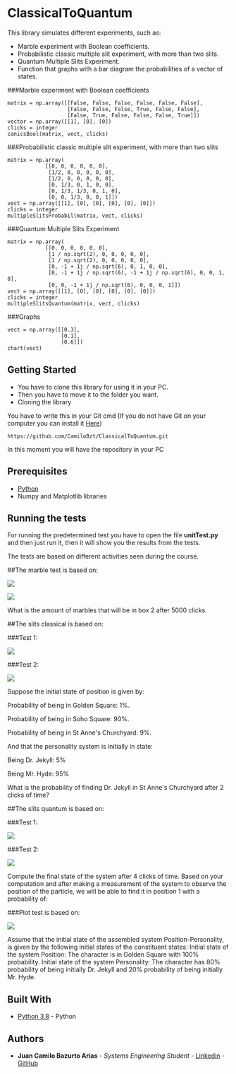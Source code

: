 # ClassicalToQuantum

This library simulates different experiments, such as:
- Marble experiment with Boolean coefficients.
- Probabilistic classic multiple slit experiment, with more than two slits.
- Quantum Multiple Slits Experiment.
- Function that graphs with a bar diagram the probabilities of a vector of states.

###Marble experiment with Boolean coefficients
```
matrix = np.array([[False, False, False, False, False, False],
                   [False, False, False, True, False, False],
                   [False, True, False, False, False, True]])
vector = np.array([[1], [0], [0])
clicks = integer
canicsBool(matrix, vect, clicks)
```
###Probabilistic classic multiple slit experiment, with more than two slits
```
matrix = np.array(
            [[0, 0, 0, 0, 0, 0],
             [1/2, 0, 0, 0, 0, 0],
             [1/2, 0, 0, 0, 0, 0],
             [0, 1/3, 0, 1, 0, 0],
             [0, 1/3, 1/3, 0, 1, 0],
             [0, 0, 1/3, 0, 0, 1]])
vect = np.array([[1], [0], [0], [0], [0], [0]])
clicks = integer
multipleSlitsProbabil(matrix, vect, clicks)
```
###Quantum Multiple Slits Experiment
```
matrix = np.array(
            [[0, 0, 0, 0, 0, 0],
             [1 / np.sqrt(2), 0, 0, 0, 0, 0],
             [1 / np.sqrt(2), 0, 0, 0, 0, 0],
             [0, -1 + 1j / np.sqrt(6), 0, 1, 0, 0],
             [0, -1 + 1j / np.sqrt(6), -1 + 1j / np.sqrt(6), 0, 0, 1, 0],
             [0, 0, -1 + 1j / np.sqrt(6), 0, 0, 0, 1]])
vect = np.array([[1], [0], [0], [0], [0], [0]])
clicks = integer
multipleSlitsQuantum(matrix, vect, clicks)
```
###Graphs
```
vect = np.array([[0.3],
                 [0.1],
                 [0.6]])
chart(vect)
```
## Getting Started

- You have to clone this library for using it in your PC.
- Then you have to move it to the folder you want.
- Cloning the library

You have to write this in your Git cmd (If you do not have Git on your computer you can install it [Here](https://git-scm.com/))
```git bash
https://github.com/CamiloBzt/ClassicalToQuantum.git
```

In this moment you will have the repository in your PC

## Prerequisites
- [Python](https://www.python.org/)
- Numpy and Matplotlib libraries


## Running the tests

For running the predetermined test you have to open the file **unitTest.py** and then just run it, then it will show you the results from the tests.

The tests are based on different activities seen during the course.

##The marble test is based on:

![](Images/marble.PNG)

![](Images/marble2.PNG)

What is the amount of marbles that will be in box 2 after 5000 clicks.

##The slits classical is based on:

###Test 1:

 ![](Images/rendijaClasica.PNG)
 
###Test 2:

 ![](Images/plots.PNG)

Suppose the initial state of position is given by:

Probability of being in Golden Square: 1%.

Probability of being in Soho Square: 90%.

Probability of being in St Anne's Churchyard: 9%.

And that the personality system is initially in state:

Being Dr. Jekyll: 5%

Being Mr. Hyde: 95%

What is the probability of finding Dr. Jekyll in St Anne's Churchyard after 2 clicks of time? 

##The slits quantum is based on:

###Test 1:

![](Images/rendija.PNG)

###Test 2:

![](Images/quantum.PNG)

Compute the final state of the system after 4 clicks of time. Based on your computation and after making a measurement of the system to observe the position of the particle, we will be able to find it in position 1 with a probability of:

###Plot test is based on:

![](Images/plots.PNG)

Assume that the initial state of the assembled system Position-Personality, is given by the following initial states of the constituent states:
Initial state of the system Position: The character is in Golden Square with 100% probability.
Initial state of the system Personality: The character has 80% probability of being initially Dr. Jekyll and 20% probability of being initially Mr. Hyde.


## Built With

* [Python 3.8](https://python.org/) - Python


## Authors

* **Juan Camilo Bazurto Arias** - *Systems Engineering Student* - [Linkedin](https://www.linkedin.com/in/juan-camilo-b-b65379105/) - [GitHub](https://github.com/CamiloBzt)